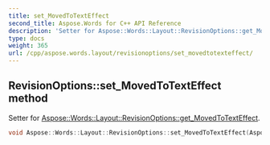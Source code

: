 ```yaml
---
title: set_MovedToTextEffect
second_title: Aspose.Words for C++ API Reference
description: 'Setter for Aspose::Words::Layout::RevisionOptions::get_MovedToTextEffect.'
type: docs
weight: 365
url: /cpp/aspose.words.layout/revisionoptions/set_movedtotexteffect/
---
```

## RevisionOptions::set_MovedToTextEffect method


Setter for [Aspose::Words::Layout::RevisionOptions::get_MovedToTextEffect](../get_movedtotexteffect/).

```cpp
void Aspose::Words::Layout::RevisionOptions::set_MovedToTextEffect(Aspose::Words::Layout::RevisionTextEffect value)
```

